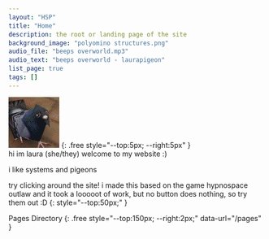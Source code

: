 ```yaml
---
layout: "HSP"
title: "Home"
description: the root or landing page of the site
background_image: "polyomino structures.png"
audio_file: "beeps overworld.mp3"
audio_text: "beeps overworld - laurapigeon"
list_page: true
tags: []
---
```


<img src="/user_resources/images/poly pigeon.png">
{: .free style="--top:5px; --right:5px" }

<div class="free" markdown="1" style="--top:10px; --left:20px; --width:260px">
hi im laura (she/they) welcome to my website :)

i like systems and pigeons

try clicking around the site! i made this based on the game hypnospace outlaw and it took a looooot of work, but no button does nothing, so try them out :D
{: style="--top:50px;" }
</div>

Pages Directory
{: .free style="--top:150px; --right:2px;" data-url="/pages" }
